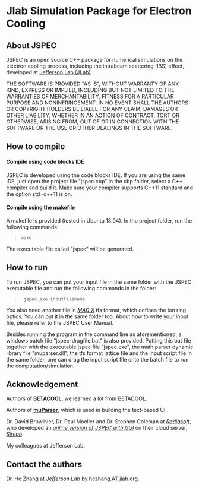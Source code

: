 # Jlab Simulation Package for Electron Cooling

## About JSPEC
JSPEC is an open source C++ package for numerical simulations on the electron cooling process, including the intrabeam scattering (IBS) effect, developed at [Jefferson Lab (JLab)](http://www.jlab.org). 



THE SOFTWARE IS PROVIDED "AS IS", WITHOUT WARRANTY OF ANY KIND, EXPRESS OR IMPLIED, INCLUDING BUT NOT LIMITED TO THE WARRANTIES OF MERCHANTABILITY, FITNESS FOR A PARTICULAR PURPOSE AND NONINFRINGEMENT. IN NO EVENT SHALL THE AUTHORS OR COPYRIGHT HOLDERS BE LIABLE FOR ANY CLAIM, DAMAGES OR OTHER LIABILITY, WHETHER IN AN ACTION OF CONTRACT, TORT OR OTHERWISE, ARISING FROM, OUT OF OR IN CONNECTION WITH THE SOFTWARE OR THE USE OR OTHER DEALINGS IN THE SOFTWARE.

## How to compile
#### Compile using code blocks IDE

JSPEC is developed using the code blocks IDE. If you are using the same IDE, just open the project file "jspec.cbp" in the cbp folder, select a C++ compiler and build it. Make sure your compiler supports C++11 standard and the option std=c++11 is on. 

#### Compile using the makefile

A makefile is provided (tested in Ubuntu 18.04). In the project folder, run the following commands:

> `make`

The executable file called "jspec" will be generated.

## How to run

To run JSPEC, you can put your input file in the same folder with the JSPEC executable file and run the following commands in the folder:

> ` jspec.exe inputfilename` 

You also need another file in [*MAD X*](https://madx.web.cern.ch/madx/) tfs format, which defines the ion ring optics. You can put it in the same folder too. About how to write your input file, please refer to the JSPEC User Manual. 

Besides running the program in the command line as aforementioned, a windows batch file "jspec-dragfile.bat" is also provided. Putting this bat file together with the executable jspec file "jspec.exe", the math parser dynamic library file "muparser.dll", the tfs format lattice file and the input script file in the same folder, one can drag the  input script file onto the batch file to run the computation/simulation. 

## Acknowledgement

Authors of [**BETACOOL**](http://betacool.jinr.ru/), we learned a lot from BETACOOL. 

Authors of [**muParser**](http://beltoforion.de/article.php?a=muparser),  which is used in building the text-based UI. 

Dr. David Bruwihler, Dr. Paul Moeller and Dr. Stephen Coleman at [*Radiasoft*](http://radiasoft.net/), who developed an [*online version of JSPEC with GUI*](https://beta.sirepo.com/#/jspec) on their cloud server, [*Sirepo*](https://beta.sirepo.com/). 

My colleagues at Jefferson Lab. 



## Contact the authors 

Dr. He Zhang at [*Jefferson Lab*](www.jlab.org) by hezhang.AT.jlab.org. 